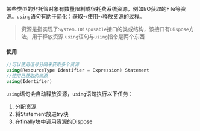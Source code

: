 某些类型的非托管对象有数量限制或很耗费系统资源，例如I/O获取的File等资源。`using`语句有助于简化：获取-›使用-›释放资源的过程。
>资源是指实现了`System.IDisposable`接口的类或结构，该接口有`Dispose`方法，用于释放资源
>`using`语句与`using`指令是两个东西
#### 使用
```c#
//可以使用逗号分隔来获取多个资源
using(ResourceType Identifier = Expression) Statement
//使用已获取的资源
using(Identifier)
```
`using`语句会自动释放资源，`using`语句执行以下任务：
1. 分配资源
2. 将Statement放进try块
3. 在finally块中调用资源的Dispose